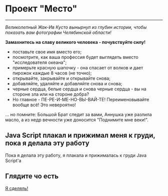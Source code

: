 # Проект "Место"
------------------

_Великолепный Жак-Ив Кусто вынырнул из глубин истории, чтобы показать вам фотографии Челябинской области!_

__Замахнитесь на славу великого человека - почувствуйте силу!__
* поставьте свое имя вместо его;
* посмотрите, как ваша профессия будет выглядеть вместо "исследователя океана";
* примерьте красную шапочку - она спасает от волков и дает пирожок каждые 8 часов (не точно);
* открывайте, закрывайте и открывайте снова;
* добавляйте, удаляйте и добавляйте снова и снова;
* черные сердца, белые сердца и снова черные сердца - вы на стороне зла или на стороне добра?
* Но главное - ПЕ-РЕ-И-МЕ-НО-ВЫ-ВАЙ-ТЕ! Переименовывайте вообще всё! Это невероятно!

... но помните: Большой Брат следит за вами, Аннушка уже разлила масло, а из недр вечности уже доносится "Поднимите мне веки!".

## Java Script плакал и прижимал меня к груди, пока я делала эту работу
Пока я делала эту работу, я плакала и прижималась к груди Java Script'а

## Глядите чо есть
[Я сделяль!](https://meniaylo.github.io/mesto/index.html)